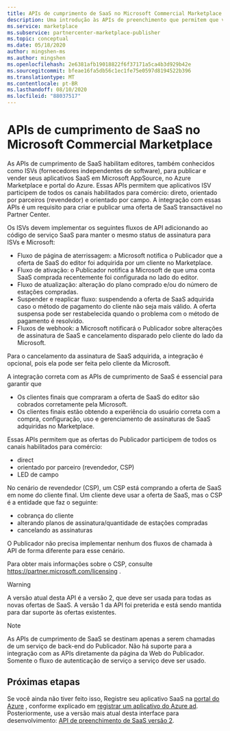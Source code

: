 ```yaml
---
title: APIs de cumprimento de SaaS no Microsoft Commercial Marketplace
description: Uma introdução às APIs de preenchimento que permitem que você integre suas ofertas de SaaS no Microsoft AppSource e no Azure Marketplace.
ms.service: marketplace
ms.subservice: partnercenter-marketplace-publisher
ms.topic: conceptual
ms.date: 05/18/2020
author: mingshen-ms
ms.author: mingshen
ms.openlocfilehash: 2e6381afb19018822f6f37171a5ca4b3d929b42e
ms.sourcegitcommit: bfeae16fa5db56c1ec1fe75e0597d8194522b396
ms.translationtype: MT
ms.contentlocale: pt-BR
ms.lasthandoff: 08/10/2020
ms.locfileid: "88037517"
---
```

# <a name="saas-fulfillment-apis-in-the-microsoft-commercial-marketplace"></a>APIs de cumprimento de SaaS no Microsoft Commercial Marketplace

As APIs de cumprimento de SaaS habilitam editores, também conhecidos como ISVs (fornecedores independentes de software), para publicar e vender seus aplicativos SaaS em Microsoft AppSource, no Azure Marketplace e portal do Azure. Essas APIs permitem que aplicativos ISV participem de todos os canais habilitados para comércio: direto, orientado por parceiros (revendedor) e orientado por campo.  A integração com essas APIs é um requisito para criar e publicar uma oferta de SaaS transactável no Partner Center.

Os ISVs devem implementar os seguintes fluxos de API adicionando ao código de serviço SaaS para manter o mesmo status de assinatura para ISVs e Microsoft:

* Fluxo de página de aterrissagem: a Microsoft notifica o Publicador que a oferta de SaaS do editor foi adquirida por um cliente no Marketplace.
* Fluxo de ativação: o Publicador notifica a Microsoft de que uma conta SaaS comprada recentemente foi configurada no lado do editor.
* Fluxo de atualização: alteração do plano comprado e/ou do número de estações compradas.
* Suspender e reaplicar fluxo: suspendendo a oferta de SaaS adquirida caso o método de pagamento do cliente não seja mais válido. A oferta suspensa pode ser restabelecida quando o problema com o método de pagamento é resolvido.
* Fluxos de webhook: a Microsoft notificará o Publicador sobre alterações de assinatura de SaaS e cancelamento disparado pelo cliente do lado da Microsoft.

Para o cancelamento da assinatura de SaaS adquirida, a integração é opcional, pois ela pode ser feita pelo cliente da Microsoft.

A integração correta com as APIs de cumprimento de SaaS é essencial para garantir que

* Os clientes finais que compraram a oferta de SaaS do editor são cobrados corretamente pela Microsoft.
* Os clientes finais estão obtendo a experiência do usuário correta com a compra, configuração, uso e gerenciamento de assinaturas de SaaS adquiridas no Marketplace.

Essas APIs permitem que as ofertas do Publicador participem de todos os canais habilitados para comércio:

* direct
* orientado por parceiro (revendedor, CSP)
* LED de campo

No cenário de revendedor (CSP), um CSP está comprando a oferta de SaaS em nome do cliente final. Um cliente deve usar a oferta de SaaS, mas o CSP é a entidade que faz o seguinte:

* cobrança do cliente
* alterando planos de assinatura/quantidade de estações compradas
* cancelando as assinaturas

O Publicador não precisa implementar nenhum dos fluxos de chamada à API de forma diferente para esse cenário.

Para obter mais informações sobre o CSP, consulte https://partner.microsoft.com/licensing .

>[!Warning]
>A versão atual desta API é a versão 2, que deve ser usada para todas as novas ofertas de SaaS. A versão 1 da API foi preterida e está sendo mantida para dar suporte às ofertas existentes.

>[!Note]
>As APIs de cumprimento de SaaS se destinam apenas a serem chamadas de um serviço de back-end do Publicador. Não há suporte para a integração com as APIs diretamente da página da Web do Publicador. Somente o fluxo de autenticação de serviço a serviço deve ser usado.

## <a name="next-steps"></a>Próximas etapas

Se você ainda não tiver feito isso, Registre seu aplicativo SaaS na [portal do Azure](https://ms.portal.azure.com) , conforme explicado em [registrar um aplicativo do Azure ad](./pc-saas-registration.md).  Posteriormente, use a versão mais atual desta interface para desenvolvimento: [API de preenchimento de SaaS versão 2](./pc-saas-fulfillment-api-v2.md).
